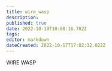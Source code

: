 ```yaml
---
title: wire_wasp
description: 
published: true
date: 2022-10-19T10:08:16.782Z
tags: 
editor: markdown
dateCreated: 2022-10-17T17:02:32.022Z
---
```


WIRE WASP
